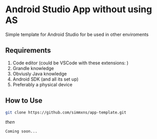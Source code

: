 # Android Studio App without using AS
Simple template for Android Studio for be used in other enviroments

## Requirements
1. Code editor (could be VSCode with these extensions: )
2. Grandle knowledge
3. Obviusly Java knowledge
4. Android SDK (and all its set up)
5. Preferably a physical device

## How to Use
```bash
git clone https://github.com/simmxns/app-template.git
```
*then*
```bash
Coming soon...
```
